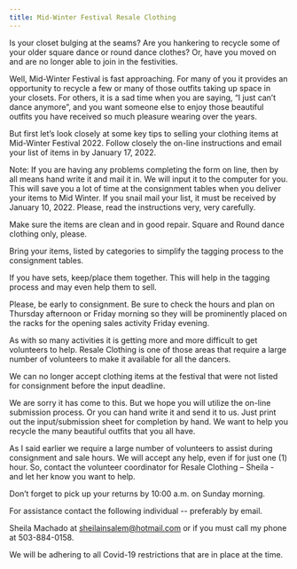 ```yaml
---
title: Mid-Winter Festival Resale Clothing
---
```

Is your closet bulging at the seams?  Are you hankering to recycle some of your older square dance or round dance clothes?  Or, have you moved on and are no longer able to join in the festivities.

Well, Mid-Winter Festival is fast approaching.  For many of you it provides an opportunity to recycle a few or many of those outfits taking up space in your closets.  For others, it is a sad time when you are saying, “I just can’t dance anymore”, and you want someone else to enjoy those beautiful outfits you have received so much pleasure wearing over the years.

But first let’s look closely at some key tips to selling your clothing items at Mid-Winter Festival 2022.  Follow closely the on-line instructions and email your list of items in by January 17, 2022.  

Note:  If you are having any problems completing the form on line, then by all means hand write it and mail it in.  We will input it to the computer for you.  This will save you a lot of time at the consignment tables when you deliver your items to Mid Winter.  If you snail mail your list, it must be received by January 10, 2022.
Please, read the instructions very, very carefully.

Make sure the items are clean and in good repair. Square and Round dance clothing only, please.

Bring your items, listed by categories to simplify the tagging process to the consignment tables.

If you have sets, keep/place them together.  This will help in the tagging process and may even help them to sell.

Please, be early to consignment.  Be sure to check the hours and plan on Thursday afternoon or Friday morning so they will be prominently placed on the racks for the opening sales activity Friday evening.

As with so many activities it is getting more and more difficult to get volunteers to help.  Resale Clothing is one of those areas that require a large number of volunteers to make it available for all the dancers.  

We can no longer accept clothing items at the festival that were not listed for consignment before the input deadline.

We are sorry it has come to this.  But we hope you will utilize the on-line submission process.  Or you can hand write it and send it to us.  Just print out the input/submission sheet for completion by hand.  We want to help you recycle the many beautiful outfits that you all have. 

As I said earlier we require a large number of volunteers to assist during consignment and sale hours.  We will accept any help, even if for just one (1) hour.  So, contact the volunteer coordinator for Resale Clothing – Sheila - and let her know you want to help.

Don’t forget to pick up your returns by 10:00 a.m. on Sunday morning.

For assistance contact the following individual -- preferably by email. 
 
Sheila Machado at sheilainsalem@hotmail.com or if you must call my phone at 
503-884-0158.

We will be adhering to all Covid-19 restrictions that are in place at the time.

